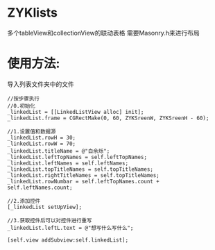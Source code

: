 # ZYKlists
多个tableView和collectionView的联动表格 
需要Masonry.h来进行布局

# 使用方法:
导入列表文件夹中的文件

    //按步骤执行 
    //0.初始化
    _linkedList = [[LinkedListView alloc] init];
    _linkedList.frame = CGRectMake(0, 60, ZYKSreenW, ZYKSreenH - 60);
    
    //1.设置值和数据源
    _linkedList.rowH = 30;
    _linkedList.rowW = 70;
    _linkedList.titleName = @"白余烁";
    _linkedList.leftTopNames = self.leftTopNames;
    _linkedList.leftNames = self.leftNames;
    _linkedList.topTitleNames = self.topTitleNames;
    _linkedList.rightTitleNames = self.topTitleNames;
    _linkedList.rowNumbar = self.leftTopNames.count + self.leftNames.count;
    
    //2.添加控件
    [_linkedList setUpView];
    
    //3.获取控件后可以对控件进行重写
    _linkedList.leftL.text = @"想写什么写什么";
    
    [self.view addSubview:self.linkedList];
